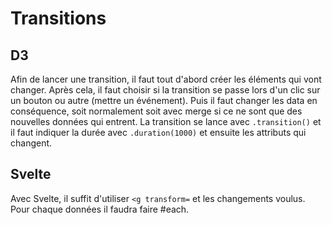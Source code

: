 # Transitions
## D3
Afin de lancer une transition, il faut tout d'abord créer les éléments qui vont changer. Après cela, il faut choisir si la transition se passe lors d'un clic sur un bouton ou autre (mettre un événement).
Puis il faut changer les data en conséquence, soit normalement soit avec merge si ce ne sont que des nouvelles données qui entrent.
La transition se lance avec 
```.transition()```
et il faut indiquer la durée avec
```.duration(1000)```
et ensuite les attributs qui changent.
## Svelte
Avec Svelte, il suffit d'utiliser 
```<g transform=```
et les changements voulus. 
Pour chaque données il faudra faire #each.